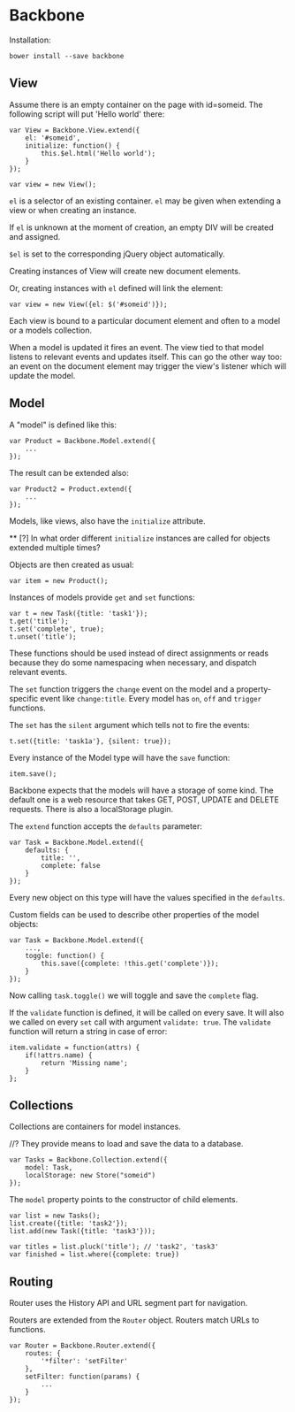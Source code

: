 # Backbone

Installation:

	bower install --save backbone


## View

Assume there is an empty container on the page with id=someid. The following script will put 'Hello world' there:

	var View = Backbone.View.extend({
		el: '#someid',
		initialize: function() {
			this.$el.html('Hello world');
		}
	});

	var view = new View();

`el` is a selector of an existing container. `el` may be given when extending a view or when creating an instance.

If `el` is unknown at the moment of creation, an empty DIV will be created and assigned. 

`$el` is set to the corresponding jQuery object automatically.

Creating instances of View will create new document elements.

Or, creating instances with `el` defined will link the element:

	var view = new View({el: $('#someid')});


Each view is bound to a particular document element and often to a model or a models collection.

When a model is updated it fires an event. The view tied to that model listens to relevant events and updates itself. This can go the other way too: an event on the document element may trigger the view's listener which will update the model.







## Model

A "model" is defined like this:

	var Product = Backbone.Model.extend({
		...
	});

The result can be extended also:

	var Product2 = Product.extend({
		...
	});

Models, like views, also have the `initialize` attribute.

** [?] In what order different `initialize` instances are called for objects extended multiple times?

Objects are then created as usual:

	var item = new Product();

Instances of models provide `get` and `set` functions:

	var t = new Task({title: 'task1'});
	t.get('title');
	t.set('complete', true);
	t.unset('title');

These functions should be used instead of direct assignments or reads because they do some namespacing when necessary, and dispatch relevant events.

The `set` function triggers the `change` event on the model and a property-specific event like `change:title`. Every model has `on`, `off` and `trigger` functions.

The `set` has the `silent` argument which tells not to fire the events:

	t.set({title: 'task1a'}, {silent: true});


Every instance of the Model type will have the `save` function:

	item.save();

Backbone expects that the models will have a storage of some kind. The default one is a web resource that takes GET, POST, UPDATE and DELETE requests. There is also a localStorage plugin.

The `extend` function accepts the `defaults` parameter:

	var Task = Backbone.Model.extend({
		defaults: {
			title: '',
			complete: false
		}
	});

Every new object on this type will have the values specified in the `defaults`.

Custom fields can be used to describe other properties of the model objects:

	var Task = Backbone.Model.extend({
		...,
		toggle: function() {
			this.save({complete: !this.get('complete')});
		}
	});
	
Now calling `task.toggle()` we will toggle and save the `complete` flag.

If the `validate` function is defined, it will be called on every save. It will also we called on every `set` call with argument `validate: true`. The `validate` function will return a string in case of error:

	item.validate = function(attrs) {
		if(!attrs.name) {
			return 'Missing name';
		}
	};




## Collections

Collections are containers for model instances.

//? They provide means to load and save the data to a database.

	var Tasks = Backbone.Collection.extend({
		model: Task,
		localStorage: new Store("someid")
	});

The `model` property points to the constructor of child elements.

	var list = new Tasks();
	list.create({title: 'task2'});
	list.add(new Task({title: 'task3'}));

	var titles = list.pluck('title'); // 'task2', 'task3'
	var finished = list.where({complete: true})




## Routing

Router uses the History API and URL segment part for navigation.

Routers are extended from the `Router` object. Routers match URLs to functions.

	var Router = Backbone.Router.extend({
		routes: {
			'*filter': 'setFilter'
		},
		setFilter: function(params) {
			...
		}
	});


